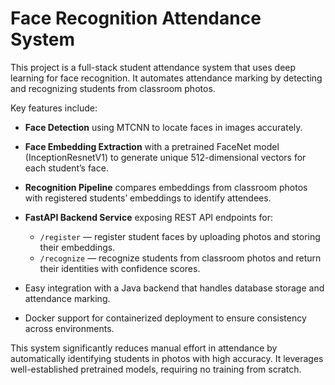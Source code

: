 # Face Recognition Attendance System

This project is a full-stack student attendance system that uses deep learning for face recognition. It automates attendance marking by detecting and recognizing students from classroom photos.

Key features include:

* **Face Detection** using MTCNN to locate faces in images accurately.
* **Face Embedding Extraction** with a pretrained FaceNet model (InceptionResnetV1) to generate unique 512-dimensional vectors for each student’s face.
* **Recognition Pipeline** compares embeddings from classroom photos with registered students’ embeddings to identify attendees.
* **FastAPI Backend Service** exposing REST API endpoints for:

  * `/register` — register student faces by uploading photos and storing their embeddings.
  * `/recognize` — recognize students from classroom photos and return their identities with confidence scores.
* Easy integration with a Java backend that handles database storage and attendance marking.
* Docker support for containerized deployment to ensure consistency across environments.

This system significantly reduces manual effort in attendance by automatically identifying students in photos with high accuracy. It leverages well-established pretrained models, requiring no training from scratch.
